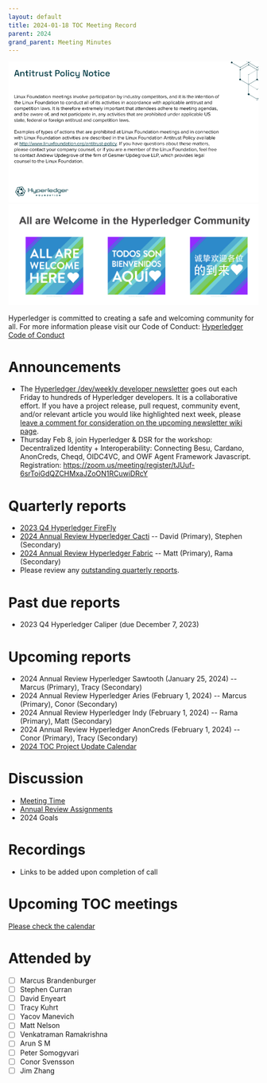 ```yaml
---
layout: default
title: 2024-01-18 TOC Meeting Record
parent: 2024
grand_parent: Meeting Minutes
---
```

![Antitrust Policy Notice](../images/antitrust-policy-notice.png "Antitrust Policy Notice")
![All are Welcome in the Hyperledger Community](../images/all-are-welcome.png "All are Welcome in the Hyperledger Community")

Hyperledger is committed to creating a safe and welcoming community for all. For more information please visit our Code of Conduct: [Hyperledger Code of Conduct](https://toc.hyperledger.org/governing-documents/code-of-conduct.html)

# Announcements
* The [Hyperledger /dev/weekly developer newsletter](https://wiki.hyperledger.org/pages/viewpage.action?pageId=39618905) goes out each Friday to hundreds of Hyperledger developers. It is a collaborative effort. If you have a project release, pull request, community event, and/or relevant article you would like highlighted next week, please [leave a comment for consideration on the upcoming newsletter wiki page](https://wiki.hyperledger.org/display/DR/2024).
* Thursday Feb 8, join Hyperledger & DSR for the workshop: Decentralized Identity + Interoperability: Connecting Besu, Cardano, AnonCreds, Cheqd, OIDC4VC, and OWF Agent Framework Javascript. Registration: https://zoom.us/meeting/register/tJUuf-6srToiGdQZCHMxaJZoON1RCuwiDRcY


# Quarterly reports
* [2023 Q4 Hyperledger FireFly](https://github.com/hyperledger/toc/pull/194)
* [2024 Annual Review Hyperledger Cacti](https://github.com/hyperledger/toc/pull/205/files) -- David (Primary), Stephen (Secondary)
* [2024 Annual Review Hyperledger Fabric](https://github.com/hyperledger/toc/pull/204/files) -- Matt (Primary), Rama (Secondary)
* Please review any [outstanding quarterly reports](https://github.com/hyperledger/toc/pulls?q=is%3Apr+is%3Aopen+label%3Aquarterly-report+user-review-requested%3A%40me).

# Past due reports
* 2023 Q4 Hyperledger Caliper (due December 7, 2023)

# Upcoming reports
* 2024 Annual Review Hyperledger Sawtooth (January 25, 2024) -- Marcus (Primary), Tracy (Secondary)
* 2024 Annual Review Hyperledger Aries (February 1, 2024) -- Marcus (Primary), Conor (Secondary)
* 2024 Annual Review Hyperledger Indy (February 1, 2024) -- Rama (Primary), Matt (Secondary)
* 2024 Annual Review Hyperledger AnonCreds (February 1, 2024) -- Conor (Primary), Tracy (Secondary)
* [2024 TOC Project Update Calendar](../../project-reports/2024/2024-updates.md)

# Discussion
* [Meeting Time](https://www.when2meet.com/?23066121-BU7Ai)
* [Annual Review Assignments](https://docs.google.com/spreadsheets/d/1kqGLjC9oFHHmCYcEHFQeW8cgZn1ratz8xmCGILAkyqc/edit#gid=903210176)
* 2024 Goals

# Recordings
* Links to be added upon completion of call

# Upcoming TOC meetings
[Please check the calendar](https://lists.hyperledger.org/g/toc/calendar)

# Attended by

* [ ] Marcus Brandenburger
* [ ] Stephen Curran
* [ ] David Enyeart
* [ ] Tracy Kuhrt
* [ ] Yacov Manevich
* [ ] Matt Nelson
* [ ] Venkatraman Ramakrishna
* [ ] Arun S M
* [ ] Peter Somogyvari
* [ ] Conor Svensson
* [ ] Jim Zhang
